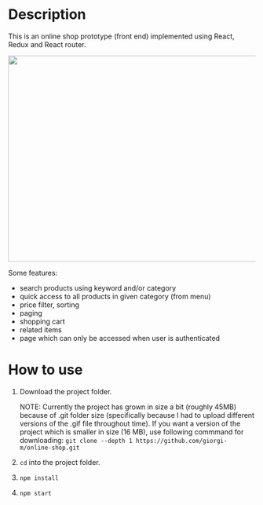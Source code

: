 # Description

This is an online shop prototype (front end) implemented using React, Redux and React router.

<img src="https://raw.githubusercontent.com/giorgi-m/online-shop/master/src/Images/scrn.gif" width="820" height="420">
 

Some features:
- search products using keyword and/or category
- quick access to all products in given category (from menu)
- price filter, sorting
- paging
- shopping cart
- related items
- page which can only be accessed when user is authenticated

# How to use

1. Download the project folder. 

    NOTE: Currently the project has grown in size a bit (roughly 45MB) because of .git folder size (specifically because I had to upload different versions of the .gif file throughout time). If you want
 a version of the project which is smaller in size (16 MB), use following commmand for downloading: ```git clone --depth 1 https://github.com/giorgi-m/online-shop.git```

2. ```cd``` into the project folder.
3. ```npm install```
4. ```npm start```

 


